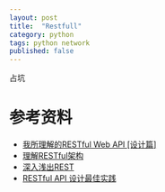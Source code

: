 ```yaml
---
layout: post
title:  "Restfull"
category: python
tags: python network
published: false
---
```


占坑

# 参考资料

* [我所理解的RESTful Web API [设计篇]](http://www.cnblogs.com/artech/p/restful-web-api-02.html)
* [理解RESTful架构](http://www.ruanyifeng.com/blog/2011/09/restful.html)
* [深入浅出REST](http://www.infoq.com/cn/articles/rest-introduction#anch15976)
* [RESTful API 设计最佳实践](http://blog.jobbole.com/41233/)
